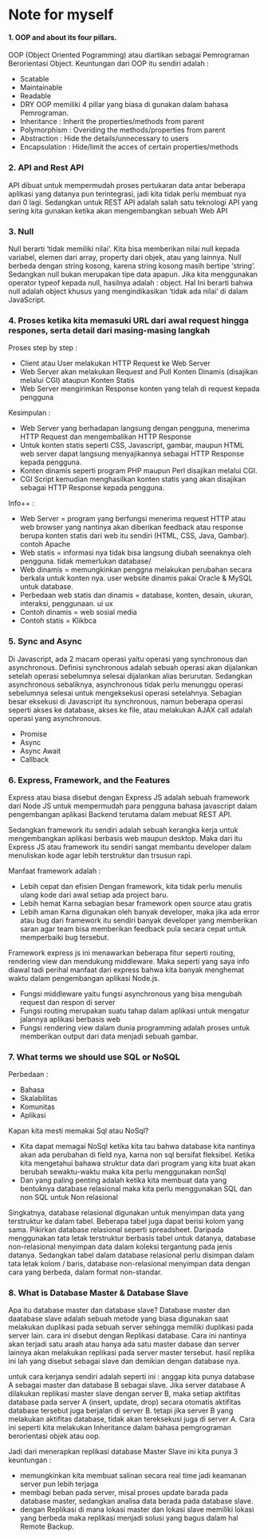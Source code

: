 
# Note for myself

#### 1. OOP and about its four pillars.
OOP (Object Oriented Pogramming) atau diartikan sebagai Pemrograman Berorientasi Object. Keuntungan dari OOP itu sendiri adalah :
- Scatable
- Maintainable
- Readable
- DRY
OOP memiliki 4 pillar yang biasa di gunakan dalam bahasa Pemrograman.
- Inheritance : Inherit the properties/methods from parent
- Polymorphism : Overiding the methods/properties from parent
- Abstraction : Hide the details/unnecessary to users
- Encapsulation : Hide/limit the acces of certain properties/methods




### 2. API and Rest API
API dibuat untuk mempermudah proses pertukaran data antar beberapa aplikasi yang datanya pun terintegrasi, jadi kita tidak perlu membuat nya dari 0 lagi.
Sedangkan untuk REST API adalah salah satu teknologi API yang sering kita gunakan ketika akan mengembangkan sebuah Web API




### 3. Null
Null berarti ‘tidak memiliki nilai’. Kita bisa memberikan nilai null kepada variabel, elemen dari array, property dari objek, atau yang lainnya.
Null berbeda dengan string kosong, karena string kosong masih bertipe ‘string’. Sedangkan null bukan merupakan tipe data apapun. Jika kita menggunakan operator typeof kepada null, hasilnya adalah : object. Hal Ini berarti bahwa null adalah object khusus yang mengindikasikan ’tidak ada nilai’ di dalam JavaScript.




### 4. Proses ketika kita memasuki URL dari awal request hingga respones, serta detail dari masing-masing langkah
Proses step by step :
- Client atau User melakukan HTTP Request ke Web Server
- Web Server akan melakukan Request and Pull Konten Dinamis (disajikan melalui CGI) ataupun Konten Statis
- Web Server mengirimkan Response konten yang telah di request kepada pengguna

Kesimpulan :
- Web Server yang berhadapan langsung dengan pengguna, menerima HTTP Request dan mengembalikan HTTP Response
- Untuk konten statis seperti CSS, Javascript, gambar, maupun HTML web server dapat langsung menyajikannya sebagai HTTP Response kepada pengguna.
- Konten dinamis seperti program PHP maupun Perl disajikan melalui CGI.
- CGI Script kemudian menghasilkan konten statis  yang akan disajikan sebagai HTTP Response kepada pengguna.

Info++ :
- Web Server = program yang berfungsi menerima request HTTP atau web browser yang nantinya akan diberikan feedback atau response berupa konten statis dari web itu sendiri (HTML, CSS, Java, Gambar). contoh Apache
- Web statis = informasi nya tidak bisa langsung diubah seenaknya oleh pengguna. tidak memerlukan database/
- Web dinamis = memungkinkan penggna melakukan perubahan secara berkala untuk konten nya. user website dinamis pakai Oracle & MySQL untuk database.
- Perbedaan web statis dan dinamis = database, konten, desain, ukuran, interaksi, penggunaan. ui ux
- Contoh dinamis = web sosial media
- Contoh statis = Klikbca




### 5. Sync and Async

Di Javascript, ada 2 macam operasi yaitu operasi yang synchronous dan asynchronous. Definisi synchronous adalah sebuah operasi akan dijalankan setelah operasi sebelumnya selesai dijalankan alias berurutan. Sedangkan asynchronous sebaliknya, asynchronous tidak perlu menunggu operasi sebelumnya selesai untuk mengeksekusi operasi setelahnya. Sebagian besar eksekusi di Javascript itu synchronous, namun beberapa operasi seperti akses ke database, akses ke file, atau melakukan AJAX call adalah operasi yang asynchronous.
- Promise
- Async
- Async Await
- Callback




### 6. Express, Framework, and the Features

Express atau biasa disebut dengan Express JS adalah sebuah framework dari Node JS untuk mempermudah para pengguna bahasa javascript dalam pengembangan aplikasi Backend terutama dalam mebuat REST API.

Sedangkan framework itu sendiri adalah sebuah kerangka kerja untuk mengembangkan aplikasi berbasis web maupun desktop. Maka dari itu Express JS atau framework itu sendiri sangat membantu developer dalam menuliskan kode agar lebih terstruktur dan trsusun rapi.

Manfaat framework adalah :
- Lebih cepat dan efisien
Dengan framework, kita tidak perlu menulis ulang kode dari awal setiap ada project baru.
- Lebih hemat
Karna sebagian besar framework open source atau gratis
- Lebih aman
Karna digunakan oleh banyak developer, maka jika ada error atau bug dari framework itu sendiri banyak developer yang memberikan saran agar team bisa memberikan feedback pula secara cepat untuk memperbaiki bug tersebut.

Framework express js ini menawarkan beberapa fitur seperti routing, rendering view dan mendukung middleware. Maka seperti yang saya info diawal tadi perihal manfaat dari express bahwa kita banyak menghemat waktu dalam pengembangan aplikasi Node.js.

- Fungsi middleware yaitu fungsi asynchronous yang bisa mengubah request dan respon di server
- Fungsi routing merupakan suatu tahap dalam aplikasi untuk mengatur jalannya aplikasi berbasis web
- Fungsi rendering view dalam dunia programming adalah proses untuk memberikan output dari data menjadi sebuah gambar.



### 7. What terms we should use SQL or NoSQL

Perbedaan :
- Bahasa 
- Skalabilitas
- Komunitas
- Aplikasi

Kapan kita mesti memakai Sql atau NoSql?
- Kita dapat memagai NoSql ketika kita tau bahwa database kita nantinya akan ada perubahan di field nya, karna non sql bersifat fleksibel. Ketika kita mengetahui bahawa struktur data dari program yang kita buat akan berubah sewaktu-waktu maka kita perlu menggunakan nonSql
- Dan yang paling penting adalah ketika kita membuat data yang bentuknya database relasional  maka kita perlu menggunakan SQL dan non SQL untuk Non relasional

Singkatnya, database relasional digunakan untuk menyimpan data yang terstruktur ke dalam tabel. Beberapa tabel juga dapat berisi kolom yang sama. Pikirkan database relasional seperti spreadsheet.
Daripada menggunakan tata letak terstruktur berbasis tabel untuk datanya, database non-relasional menyimpan data dalam koleksi tergantung pada jenis datanya. Sedangkan tabel dalam database relasional perlu disimpan dalam tata letak kolom / baris, database non-relasional menyimpan data dengan cara yang berbeda, dalam format non-standar.



### 8. What is Database Master & Database Slave

Apa itu database master dan database slave? Database master dan daatabase slave adalah sebuah metode yang biasa digunakan saat melakukan duplikasi pada sebuah server sehingga memiliki duplikasi pada server lain. cara ini disebut dengan Replikasi database. Cara ini nantinya akan terjadi satu araah atau hanya ada satu master dabase dan server lainnya akan melakukan replikasi pada server master tersebut. hasil replika ini lah yang disebut sebagai slave dan demikian dengan database nya.

untuk cara kerjanya sendiri adalah seperti ini :
anggap kita punya database A sebagai master dan database B sebagai slave. Jika server database A dilakukan replikasi master slave dengan server B, maka setiap aktifitas database pada server A (insert, update, drop) secara otomatis aktifitas database tersebut juga berjalan di server B. tetapi jika server B yang melakukan aktifitas database, tidak akan tereksekusi juga di server A. Cara ini seperti kita melakukan Inheritance dalam bahasa pemgrograman berorientasi objek atau oop.

Jadi dari menerapkan replikasi database Master Slave ini kita punya 3 keuntungan : 
- memungkinkan kita membuat salinan secara real time jadi keamanan server pun lebih terjaga
- membagi beban pada server, misal proses update barada pada database master, sedangkan analisa data berada pada database slave.
- dengan Replikasi di mana lokasi master dan lokasi slave memiliki lokasi yang berbeda maka replikasi menjadi solusi yang bagus dalam hal Remote Backup. 
